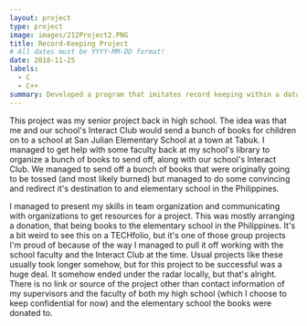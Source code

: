 ```yaml
---
layout: project
type: project
image: images/212Project2.PNG
title: Record-Keeping Project
# All dates must be YYYY-MM-DD format!
date: 2018-11-25
labels:
  - C
  - C++
summary: Developed a program that imitates record keeping within a database.
---
```

<p>
This project was my senior project back in high school. The idea was that me and our school's Interact Club would send a bunch of books for children on to a school at San Julian Elementary School at a town at Tabuk. I managed to get help with some faculty back at my school's library to organize a bunch of books to send off, along with our school's Interact Club. We managed to send off a bunch of books that were originally going to be tossed (and most likely burned) but managed to do some convincing and redirect it's destination to and elementary school in the Philippines. 
<p>
I managed to present my skills in team organization and communicating with organizations to get resources for a project. This was mostly arranging a donation, that being books to the elementary school in the Philippines. It's a bit weird to see this on a TECHfolio, but it's one of those group projects I'm proud of because of the way I managed to pull it off working with the school faculty and the Interact Club at the time. Usual projects like these usually took longer somehow, but for this project to be successful was a huge deal. It somehow ended under the radar locally, but that's alright. There is no link or source of the project other than contact information of my supervisors and the faculty of both my high school (which I choose to keep confidential for now) and the elementary school the books were donated to. 
